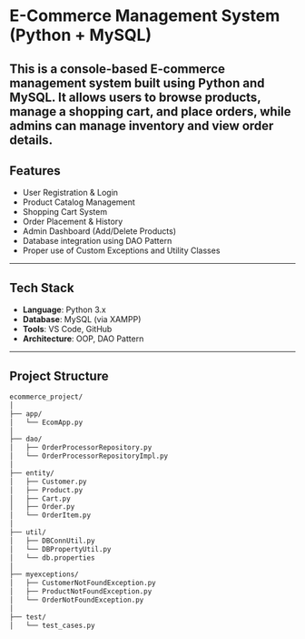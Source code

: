 #  E-Commerce Management System (Python + MySQL)

This is a console-based E-commerce management system built using Python and MySQL. It allows users to browse products, manage a shopping cart, and place orders, while admins can manage inventory and view order details.
---

##  Features

- User Registration & Login
- Product Catalog Management
- Shopping Cart System
- Order Placement & History
- Admin Dashboard (Add/Delete Products)
- Database integration using DAO Pattern
- Proper use of Custom Exceptions and Utility Classes

---

##  Tech Stack

- **Language**: Python 3.x
- **Database**: MySQL (via XAMPP)
- **Tools**: VS Code, GitHub
- **Architecture**: OOP, DAO Pattern

---

##  Project Structure

```bash
ecommerce_project/
│
├── app/
│   └── EcomApp.py
│
├── dao/
│   ├── OrderProcessorRepository.py
│   └── OrderProcessorRepositoryImpl.py
│
├── entity/
│   ├── Customer.py
│   ├── Product.py
│   ├── Cart.py
│   ├── Order.py
│   └── OrderItem.py
│
├── util/
│   ├── DBConnUtil.py
│   └── DBPropertyUtil.py
│   └── db.properties
│
├── myexceptions/
│   ├── CustomerNotFoundException.py
│   ├── ProductNotFoundException.py
│   └── OrderNotFoundException.py
│
├── test/
│   └── test_cases.py

